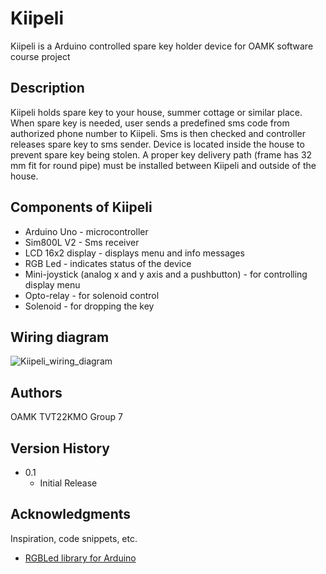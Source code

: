 # Kiipeli

Kiipeli is a Arduino controlled spare key holder device for OAMK software course project

## Description

Kiipeli holds spare key to your house, summer cottage or similar place. When spare key is needed, user sends a predefined sms code from authorized phone number to Kiipeli. Sms is then checked and controller releases spare key to sms sender. Device is located inside the house to prevent spare key being stolen.
A proper key delivery path (frame has 32 mm fit for round pipe) must be installed between Kiipeli and outside of the house.

## Components of Kiipeli

* Arduino Uno - microcontroller
* Sim800L V2 - Sms receiver
* LCD 16x2 display - displays menu and info messages
* RGB Led - indicates status of the device
* Mini-joystick (analog x and y axis and a pushbutton) - for controlling display menu
* Opto-relay - for solenoid control
* Solenoid - for dropping the key

## Wiring diagram
![Kiipeli_wiring_diagram](https://user-images.githubusercontent.com/49938344/164885777-150c7f17-8b95-4020-8190-c3e1361135d6.jpg)

## Authors

OAMK TVT22KMO Group 7

## Version History

* 0.1
    * Initial Release

## Acknowledgments

Inspiration, code snippets, etc.
* [RGBLed library for Arduino](https://github.com/wilmouths/RGBLed)
